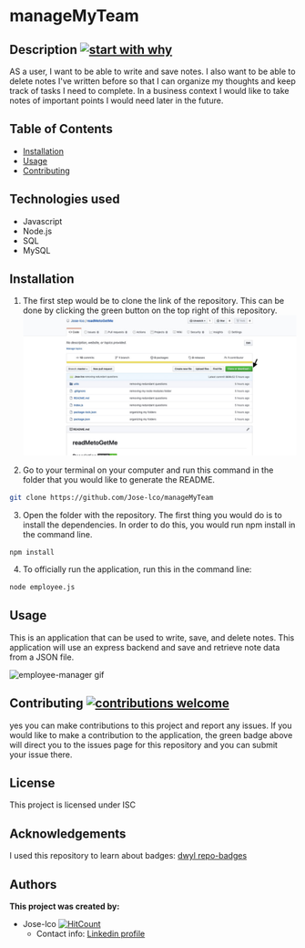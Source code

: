 # manageMyTeam
## Description [![start with why](https://img.shields.io/badge/start%20with-why%3F-brightgreen.svg?style=flat)](http://www.ted.com/talks/simon_sinek_how_great_leaders_inspire_action)

AS a user, I want to be able to write and save notes. I also want to be able to delete notes I've written before so that I can organize my thoughts and keep track of tasks I need to complete. In a business context I would like to take notes of important points I would need later in the future.

## Table of Contents

* [Installation](#installation)
* [Usage](#usage)
* [Contributing](#contributing)

## Technologies used

* Javascript
* Node.js
* SQL
* MySQL 

## Installation

1. The first step would be to clone the link of the repository. This can be done by clicking the green button on the top right of this repository.
![Clone the repository](./Assets/672C1BBD-7724-43D3-8E25-5BF73B2D068E_1_105_c.jpeg)

2. Go to your terminal on your computer and run this command in the folder that you would like to generate the README.
```bash
git clone https://github.com/Jose-lco/manageMyTeam
```
3. Open the folder with the repository. The first thing you would do is to install the dependencies. In order to do this, you would run npm install in the command line.
```
npm install 
``` 
4. To officially run the application, run this in the command line:
```bash
node employee.js
```
## Usage

This is an application that can be used to write, save, and delete notes. This application will use an express backend and save and retrieve note data from a JSON file.

 ![employee-manager gif](./Assets/employeeManger.gif)

## Contributing [![contributions welcome](https://img.shields.io/badge/contributions-welcome-brightgreen.svg?style=flat)](https://github.com/Jose-lco/undefined/issues)

yes you can make contributions to this project and report any issues. If you would like to make a contribution to the application, the green badge above will direct you to the issues page for this repository and you can submit your issue there.

## License

This project is licensed under ISC

## Acknowledgements
I used this repository to learn about badges: 
[dwyl repo-badges](https://github.com/dwyl/repo-badges)

## Authors

**This project was created by:**
* Jose-lco [![HitCount](http://hits.dwyl.com/Jose-lco/manageMyTeam.svg)](http://hits.dwyl.com/Jose-lco/manageMyTeam)
  * Contact info: [Linkedin profile](www.linkedin.com/in/josephine-ndungu-a0a441160)
